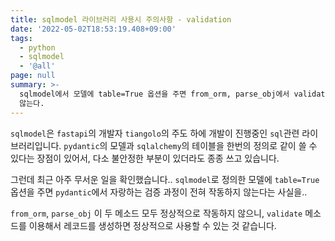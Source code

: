 ```yaml
---
title: sqlmodel 라이브러리 사용시 주의사항 - validation
date: '2022-05-02T18:53:19.408+09:00'
tags:
  - python
  - sqlmodel
  - '@all'
page: null
summary: >-
  sqlmodel에서 모델에 table=True 옵션을 주면 from_orm, parse_obj에서 validation 과정을 진행하지
  않는다.
---
```

`sqlmodel`은 `fastapi`의 개발자 `tiangolo`의 주도 하에 개발이 진행중인 `sql`관련 라이브러리입니다. `pydantic`의 모델과 `sqlalchemy`의 테이블을 한번의 정의로 같이 쓸 수 있다는 장점이 있어서, 다소 불안정한 부분이 있더라도 종종 쓰고 있습니다.

그런데 최근 아주 무서운 일을 확인했습니다.. `sqlmodel`로 정의한 모델에 `table=True`옵션을 주면 `pydantic`에서 자랑하는 검증 과정이 전혀 작동하지 않는다는 사실을..

`from_orm`, `parse_obj` 이 두 메소드 모두 정상적으로 작동하지 않으니, `validate` 메소드를 이용해서 레코드를 생성하면 정상적으로 사용할 수 있는 것 같습니다.
